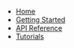 - [Home](/)
- [Getting Started](/getting-started)
- [API Reference](/api-index)
- [Tutorials](/tutorials)